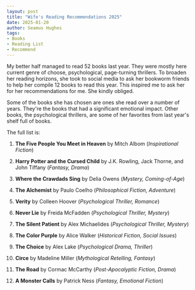 ```yaml
---
layout: post
title: "Wife's Reading Recommendations 2025"
date: 2025-01-20
author: Seamus Hughes
tags:
- Books
- Reading List
- Recommend
---
```


My better half managed to read 52 books last year. They were mostly here current genre of choose, psychological, page-turning thrillers. To broaden her reading horizons, she took to social media to ask her bookworm friends to help her compile 12 books to read this year. This inspired me to ask her for her recommendations for me. She kindly obliged.

Some of the books she has chosen are ones she read over a number of years. They're the books that had a significant emotional impact. Other books, the psychological thrillers, are some of her favorites from last year's shelf full of books.

The full list is:

1. **The Five People You Meet in Heaven** by Mitch Albom (*Inspirational Fiction*)

2. **Harry Potter and the Cursed Child** by J.K. Rowling, Jack Thorne, and John Tiffany (*Fantasy, Drama*)

3. **Where the Crawdads Sing** by Delia Owens (*Mystery, Coming-of-Age*)

4. **The Alchemist** by Paulo Coelho (*Philosophical Fiction, Adventure*)

5. **Verity** by Colleen Hoover (*Psychological Thriller, Romance*)

6. **Never Lie** by Freida McFadden (*Psychological Thriller, Mystery*)

7. **The Silent Patient** by Alex Michaelides (*Psychological Thriller, Mystery*)

8. **The Color Purple** by Alice Walker (*Historical Fiction, Social Issues*)

9. **The Choice** by Alex Lake (*Psychological Drama, Thriller*)

10. **Circe** by Madeline Miller (*Mythological Retelling, Fantasy*)

11. **The Road** by Cormac McCarthy (*Post-Apocalyptic Fiction, Drama*)

12. **A Monster Calls** by Patrick Ness (*Fantasy, Emotional Fiction*)
